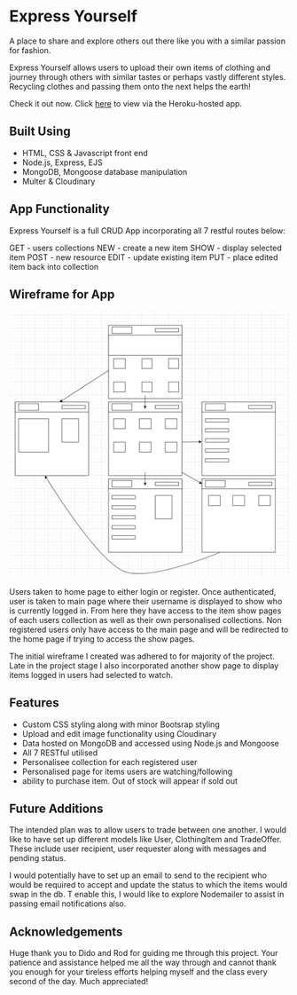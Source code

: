 # Express Yourself

A place to share and explore others out there like you with a similar passion for fashion. 

Express Yourself allows users to upload their own items of clothing and journey through others with similar tastes or perhaps vastly different styles. Recycling clothes and passing them onto the next helps the earth!

Check it out now. Click [here](https://express-yourself-project.herokuapp.com/vintage) to view via the Heroku-hosted app.

## Built Using

 - HTML, CSS & Javascript front end
 - Node.js, Express, EJS
 - MongoDB, Mongoose database manipulation
 - Multer & Cloudinary 
 

## App Functionality

Express Yourself is a full CRUD App incorporating all 7 restful routes below:

 GET - users collections
 NEW - create a new item
 SHOW - display selected item
 POST - new resource
 EDIT - update existing item
 PUT - place edited item back into collection

## Wireframe for App

![Getting Started](public/Images/Screen%20Shot%202022-10-14%20at%201.15.16%20am.png)

Users taken to home page to either login or register. Once authenticated, user is taken to main page where their username is displayed to show who is currently logged in. From here they have access to the item show pages of each users collection as well as their own personalised collections. Non registered users only have access to the main page and will be redirected to the home page if trying to access the show pages.

The initial wireframe I created was adhered to for majority of the project. Late in the project stage I also incorporated another show page to display items logged in users had selected to watch.




## Features

 - Custom CSS styling along with minor Bootsrap styling
 - Upload and edit image functionality using Cloudinary 
 - Data hosted on MongoDB and accessed using Node.js and Mongoose
 - All 7 RESTful utilised
 - Personalisee collection for each registered user
 - Personalised page for items users are watching/following
 - ability to purchase item. Out of stock will appear if sold out


 ## Future Additions

The intended plan was to allow users to trade between one another. I would like to have set up different models like User, ClothingItem and TradeOffer. These include user recipient, user requester along with messages and pending status. 

I would potentially have to set up an email to send to the recipient who would be required to accept and update the status to which the items would swap in the db. T enable this, I would like to explore Nodemailer to assist in passing email notifications also.

## Acknowledgements 

Huge thank you to Dido and Rod for guiding me through this project. Your patience and assistance helped me all the way through and cannot thank you enough for your tireless efforts helping myself and the class every second of the day. Much appreciated!

